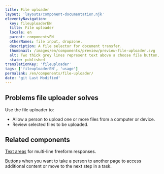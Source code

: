 ```yaml
---
title: File uploader
layout: 'layouts/component-documentation.njk'
eleventyNavigation:
  key: fileuploaderEN
  title: File uploader
  locale: en
  parent: componentsEN
  otherNames: file input, dropzone.
  description: A file selector for document transfer.
  thumbnail: /images/en/components/preview/preview-file-uploader.svg
  alt: Two thick grey lines represent text above a choose file button.
  state: published
translationKey: 'fileuploader'
tags: ['fileuploaderEN', 'usage']
permalink: /en/components/file-uploader/
date: 'git Last Modified'
---
```


## Problems file uploader solves

Use the file uploader to:

- Allow a person to upload one or more files from a computer or device.
- Review selected files to be uploaded.

<article class="bg-full-width bg-primary text-light pt-600 pb-300 my-600">
  <h2 class="mt-0 mb-300">Related components</h2>

<a href="{{ links.textarea }}" class="link-light">Text areas</a> for multi-line freeform responses.

<a href="{{ links.button }}" class="link-light">Buttons</a> when you want to take a person to another page to access additional content or move to the next step in a task.

</article>
